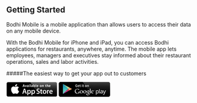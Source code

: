 ## Getting Started

Bodhi Mobile is a mobile application than allows users to access their data on any mobile device.

With the Bodhi Mobile for iPhone and iPad, you can access Bodhi applications for restaurants, anywhere, anytime. The mobile app lets employees, managers and executives stay informed about their restaurant operations, sales and labor activities. 




#####The easiest way to get your app out to customers 
 
[<img src="../../images/btn_itunes.png">](https://itunes.apple.com/us/app/bodhi-mobile/id967184526?mt=8)
[<img src="../../images/btn_play.png">](https://market.android.com/details?id=com.bodhi.mobile.android)
